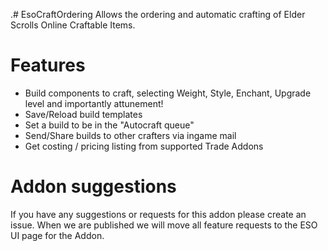 .# EsoCraftOrdering
Allows the ordering and automatic crafting of Elder Scrolls Online Craftable Items.

# Features
- Build components to craft, selecting Weight, Style, Enchant, Upgrade level and importantly attunement!
- Save/Reload build templates
- Set a build to be in the "Autocraft queue"
- Send/Share builds to other crafters via ingame mail
- Get costing / pricing listing from supported Trade Addons

# Addon suggestions
If you have any suggestions or requests for this addon please create an issue. When we are published we will move all feature requests to the ESO UI page for the Addon.
